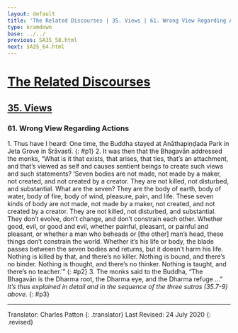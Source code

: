 ```yaml
---
layout: default
title: 'The Related Discourses | 35. Views | 61. Wrong View Regarding Actions'
type: kramdown
base: ../../
previous: SA35_58.html
next: SA35_64.html
---
```


# [The Related Discourses](../index.html)
## [35. Views](index.html)
### 61. Wrong View Regarding Actions

1\. Thus have I heard: One time, the Buddha stayed at Anāthapiṇḍada Park in Jeta Grove in Śrāvastī.
{: #p1}
2\. It was then that the Bhagavān addressed the monks, “What is it that exists, that arises, that ties, that’s an attachment, and that’s viewed as self and causes sentient beings to create such views and such statements? ‘Seven bodies are not made, not made by a maker, not created, and not created by a creator. They are not killed, not disturbed, and substantial. What are the seven? They are the body of earth, body of water, body of fire, body of wind, pleasure, pain, and life. These seven kinds of body are not made, not made by a maker, not created, and not created by a creator. They are not killed, not disturbed, and substantial. They don’t evolve, don’t change, and don’t constrain each other. Whether good, evil, or good and evil, whether painful, pleasant, or painful and pleasant, or whether a man who beheads or [the other] man’s head, these things don’t constrain the world. Whether it’s his life or body, the blade passes between the seven bodies and returns, but it doesn’t harm his life. Nothing is killed by that, and there’s no killer. Nothing is bound, and there’s no binder. Nothing is thought, and there’s no thinker. Nothing is taught, and there’s no teacher.’”
{: #p2}
3\. The monks said to the Buddha, “The Bhagavān is the Dharma root, the Dharma eye, and the Dharma refuge …” *It’s thus explained in detail and in the sequence of the three sutras (35.7-9) above.*
{: #p3}

---

Translator: Charles Patton
{: .translator}
Last Revised: 24 July 2020
{: .revised}